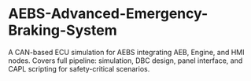 # AEBS-Advanced-Emergency-Braking-System
A CAN-based ECU simulation for AEBS integrating AEB, Engine, and HMI nodes. Covers full pipeline: simulation, DBC design, panel interface, and CAPL scripting for safety-critical scenarios.
